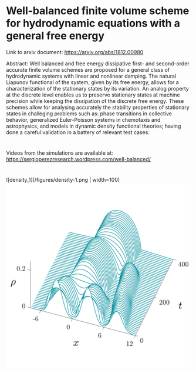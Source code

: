 # Well-balanced finite volume scheme for hydrodynamic equations with a general free energy

Link to arxiv document: https://arxiv.org/abs/1812.00980


Abstract: Well balanced and free energy dissipative first- and second-order accurate finite volume schemes are proposed for a general class of hydrodynamic systems with linear and nonlinear damping. The natural Liapunov functional of the system, given by its free energy, allows for a characterization of the stationary states by its variation. An analog property at the discrete level enables us to preserve stationary states at machine precision while keeping the dissipation of the discrete free energy. These schemes allow for analysing accurately the stability properties of stationary states in challeging problems such as: phase transitions in collective behavior, generalized Euler-Poisson systems in chemotaxis and astrophysics, and models in dynamic density functional theories; having done a careful validation in a battery of relevant test cases.

#
Videos from the simulations are available at: https://sergioperezresearch.wordpress.com/well-balanced/
#
![density_1](/figures/density-1.png | width=100)
![density_1](/figures/density3D-73.png)
